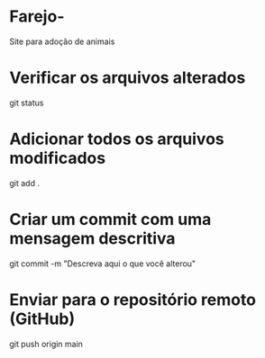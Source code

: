 # Farejo-
Site para adoção de animais


# Verificar os arquivos alterados
git status

# Adicionar todos os arquivos modificados
git add .

# Criar um commit com uma mensagem descritiva
git commit -m "Descreva aqui o que você alterou"

# Enviar para o repositório remoto (GitHub)
git push origin main
